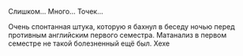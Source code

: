 Слишком...
Много...
Точек...

Очень спонтанная штука, которую я бахнул в беседу ночью перед противным английским первого семестра. Матанализ в первом семестре не такой болезненный ещё был. Хехе